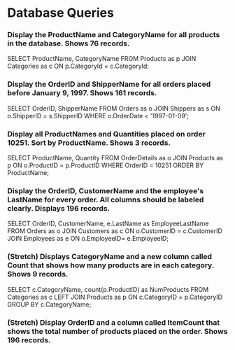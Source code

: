 # Database Queries

### Display the ProductName and CategoryName for all products in the database. Shows 76 records.

SELECT ProductName, CategoryName 
FROM Products as p 
JOIN Categories as c 
ON p.CategoryId = c.CategoryId;

### Display the OrderID and ShipperName for all orders placed before January 9, 1997. Shows 161 records.

SELECT OrderID, ShipperName 
FROM Orders as o
JOIN Shippers as s
ON o.ShipperID = s.ShipperID
WHERE o.OrderDate < '1997-01-09';

### Display all ProductNames and Quantities placed on order 10251. Sort by ProductName. Shows 3 records.

SELECT ProductName, Quantity 
FROM OrderDetails as o
JOIN Products as p
ON o.ProductID = p.ProductID
WHERE OrderID = 10251
ORDER BY ProductName;

### Display the OrderID, CustomerName and the employee's LastName for every order. All columns should be labeled clearly. Displays 196 records.

SELECT OrderID, CustomerName, e.LastName as EmployeeLastName
FROM Orders as o
JOIN Customers as c
ON o.CustomerID = c.CustomerID
JOIN Employees as e 
ON o.EmployeeID= e.EmployeeID;

### (Stretch)  Displays CategoryName and a new column called Count that shows how many products are in each category. Shows 9 records.

SELECT c.CategoryName, count(p.ProductID) as NumProducts
FROM Categories as c
LEFT JOIN Products as p
ON c.CategoryID = p.CategoryID
GROUP BY c.CategoryName;

### (Stretch) Display OrderID and a  column called ItemCount that shows the total number of products placed on the order. Shows 196 records. 

